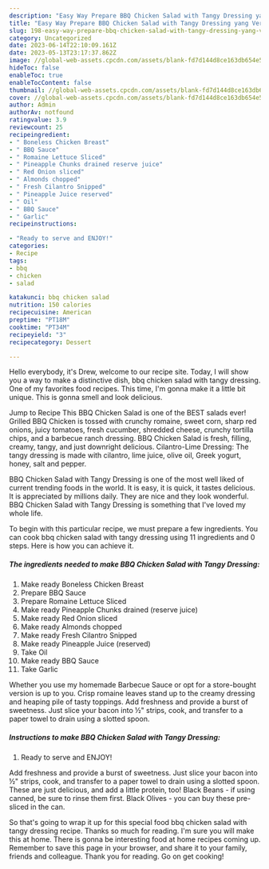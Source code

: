 ```yaml
---
description: "Easy Way Prepare BBQ Chicken Salad with Tangy Dressing yang Very Delicious"
title: "Easy Way Prepare BBQ Chicken Salad with Tangy Dressing yang Very Delicious"
slug: 198-easy-way-prepare-bbq-chicken-salad-with-tangy-dressing-yang-very-delicious
category: Uncategorized
date: 2023-06-14T22:10:09.161Z
date: 2023-05-13T23:17:37.862Z
image: //global-web-assets.cpcdn.com/assets/blank-fd7d144d8ce163db654e5a02c40b08a2775adb7897d16e4062681dc7e1b2800f.png
hideToc: false
enableToc: true
enableTocContent: false
thumbnail: //global-web-assets.cpcdn.com/assets/blank-fd7d144d8ce163db654e5a02c40b08a2775adb7897d16e4062681dc7e1b2800f.png
cover: //global-web-assets.cpcdn.com/assets/blank-fd7d144d8ce163db654e5a02c40b08a2775adb7897d16e4062681dc7e1b2800f.png
author: Admin
authorAv: notfound
ratingvalue: 3.9
reviewcount: 25
recipeingredient:
- " Boneless Chicken Breast"
- " BBQ Sauce"
- " Romaine Lettuce Sliced"
- " Pineapple Chunks drained reserve juice"
- " Red Onion sliced"
- " Almonds chopped"
- " Fresh Cilantro Snipped"
- " Pineapple Juice reserved"
- " Oil"
- " BBQ Sauce"
- " Garlic"
recipeinstructions:

- "Ready to serve and ENJOY!"
categories:
- Recipe
tags:
- bbq
- chicken
- salad

katakunci: bbq chicken salad 
nutrition: 150 calories
recipecuisine: American
preptime: "PT18M"
cooktime: "PT34M"
recipeyield: "3"
recipecategory: Dessert

---
```



Hello everybody, it's Drew, welcome to our recipe site. Today, I will show you a way to make a distinctive dish, bbq chicken salad with tangy dressing. One of my favorites food recipes. This time, I'm gonna make it a little bit unique. This is gonna smell and look delicious.

Jump to Recipe This BBQ Chicken Salad is one of the BEST salads ever! Grilled BBQ Chicken is tossed with crunchy romaine, sweet corn, sharp red onions, juicy tomatoes, fresh cucumber, shredded cheese, crunchy tortilla chips, and a barbecue ranch dressing. BBQ Chicken Salad is fresh, filling, creamy, tangy, and just downright delicious. Cilantro-Lime Dressing: The tangy dressing is made with cilantro, lime juice, olive oil, Greek yogurt, honey, salt and pepper.

BBQ Chicken Salad with Tangy Dressing is one of the most well liked of current trending foods in the world. It is easy, it is quick, it tastes delicious. It is appreciated by millions daily. They are nice and they look wonderful. BBQ Chicken Salad with Tangy Dressing is something that I've loved my whole life.


To begin with this particular recipe, we must prepare a few ingredients. You can cook bbq chicken salad with tangy dressing using 11 ingredients and 0 steps. Here is how you can achieve it.

<!--inarticleads1-->

##### The ingredients needed to make BBQ Chicken Salad with Tangy Dressing:

1. Make ready  Boneless Chicken Breast
1. Prepare  BBQ Sauce
1. Prepare  Romaine Lettuce Sliced
1. Make ready  Pineapple Chunks drained (reserve juice)
1. Make ready  Red Onion sliced
1. Make ready  Almonds chopped
1. Make ready  Fresh Cilantro Snipped
1. Make ready  Pineapple Juice (reserved)
1. Take  Oil
1. Make ready  BBQ Sauce
1. Take  Garlic


Whether you use my homemade Barbecue Sauce or opt for a store-bought version is up to you. Crisp romaine leaves stand up to the creamy dressing and heaping pile of tasty toppings. Add freshness and provide a burst of sweetness. Just slice your bacon into ½&#34; strips, cook, and transfer to a paper towel to drain using a slotted spoon. 

<!--inarticleads2-->

##### Instructions to make BBQ Chicken Salad with Tangy Dressing:


1. Ready to serve and ENJOY!

Add freshness and provide a burst of sweetness. Just slice your bacon into ½&#34; strips, cook, and transfer to a paper towel to drain using a slotted spoon. These are just delicious, and add a little protein, too! Black Beans - if using canned, be sure to rinse them first. Black Olives - you can buy these pre-sliced in the can. 

So that's going to wrap it up for this special food bbq chicken salad with tangy dressing recipe. Thanks so much for reading. I'm sure you will make this at home. There is gonna be interesting food at home recipes coming up. Remember to save this page in your browser, and share it to your family, friends and colleague. Thank you for reading. Go on get cooking!
